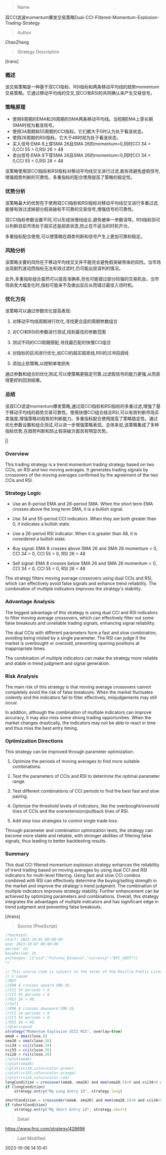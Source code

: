 
> Name

双CCI滤波momentum爆发交易策略Dual-CCI-Filtered-Momentum-Explosion-Trading-Strategy

> Author

ChaoZhang

> Strategy Description

[trans]

### 概述

该交易策略是一种基于双CCI指标、RSI指标和两条移动平均线的趋势momentum交易策略。它通过移动平均线的交叉,双CCI和RSI的共同确认来产生交易信号。

### 策略原理

- 使用8周期的EMA和26周期的SMA两条移动平均线。当短期EMA上穿长期SMA时视为看涨信号。
- 使用34周期和55周期的CCI指标。它们都大于0时认为处于看涨状态。
- 使用26周期的RSI指标。它大于48时视为处于看涨状态。  
- 买入信号:EMA 8上穿SMA 26且SMA 26的momentum>0,同时CCI 34 > 0,CCI 55 > 0,RSI 26 > 48
- 卖出信号:EMA 8下穿SMA 26且SMA 26的momentum<0,同时CCI 34 < 0,CCI 55 < 0,RSI 26 < 48

该策略使用双CCI指标和RSI指标对移动平均线交叉进行过滤,能有效避免虚假信号,增强趋势判断的可靠性。多重指标的配合使用提高了策略的稳定性。

### 优势分析

该策略最大的优势在于使用双CCI指标和RSI指标对移动平均线交叉进行多重过滤,能够有效过滤掉部分假突破和不可靠的交易信号,增强信号的可靠性。

双CCI指标参数设置不同,可以形成快慢线组合,避免被单一参数误导。RSI指标则可以判断目前市场处于超买还是超卖状态,防止在不适当的时机开仓。

多重指标配合使用,可以使策略在趋势判断和信号产生上更加可靠和稳定。

### 风险分析 

该策略主要的风险在于移动平均线交叉并不能完全避免假突破带来的风险。当市场出现剧烈波动而指标无法有效过滤时,仍可能出现误判的情况。

此外,多重指标组合虽然可以提高准确率,但也可能错过部分较强的交易机会。当市场突发大幅变化时,指标可能来不及做出反应从而错过最佳入场时机。

### 优化方向

该策略可以通过参数优化提高表现:

1. 对移动平均线周期进行优化,寻找更合适的周期参数组合

2. 对CCI和RSI的参数进行测试,找到最佳的参数范围

3. 测试不同的CCI周期搭配,寻找最匹配的快慢CCI组合

4. 对指标的区间进行优化,如CCI的超买超卖线,RSI的过冲回调线

5. 添加止损策略,以控制单笔损失

通过参数和组合的优化测试,可以使策略更稳定可靠,过滤假信号的能力更强,从而获得更好的回测结果。

### 总结

该双CCI滤波momentum爆发策略,通过双CCI指标和RSI指标的多重过滤,增强了基于移动平均线的趋势交易可靠性。使用快慢CCI组合结合RSI,可以有效判断市场买卖强度,增强策略对趋势的判断能力。多重指标配合使用提高了策略稳定性。通过优化参数设置和组合测试,可以进一步增强策略表现。总体来说,该策略集成了多种指标优势,在趋势判断和防止假突破方面具有明显优势。

||

### Overview

This trading strategy is a trend momentum trading strategy based on two CCIs, an RSI and two moving averages. It generates trading signals by crossovers of the moving averages confirmed by the agreement of the two CCIs and RSI.

### Strategy Logic

- Use an 8-period EMA and 26-period SMA. When the short term EMA crosses above the long term SMA, it is a bullish signal.

- Use 34 and 55-period CCI indicators. When they are both greater than 0, it indicates a bullish state.  

- Use a 26-period RSI indicator. When it is greater than 48, it is considered a bullish state.

- Buy signal: EMA 8 crosses above SMA 26 and SMA 26 momentum > 0, CCI 34 > 0, CCI 55 > 0, RSI 26 > 48

- Sell signal: EMA 8 crosses below SMA 26 and SMA 26 momentum < 0, CCI 34 < 0, CCI 55 < 0, RSI 26 < 48

The strategy filters moving average crossovers using dual CCIs and RSI, which can effectively avoid false signals and enhance trend reliability. The combination of multiple indicators improves the strategy's stability.

### Advantage Analysis

The biggest advantage of this strategy is using dual CCI and RSI indicators to filter moving average crossovers, which can effectively filter out some false breakouts and unreliable trading signals, enhancing signal reliability.

The dual CCIs with different parameters form a fast and slow combination, avoiding being misled by a single parameter. The RSI can judge if the market is overbought or oversold, preventing opening positions at inappropriate times.

The combination of multiple indicators can make the strategy more reliable and stable in trend judgment and signal generation.

### Risk Analysis

The main risk of this strategy is that moving average crossovers cannot completely avoid the risk of false breakouts. When the market fluctuates violently and the indicators fail to filter effectively, misjudgements may still occur.

In addition, although the combination of multiple indicators can improve accuracy, it may also miss some strong trading opportunities. When the market changes drastically, the indicators may not be able to react in time and thus miss the best entry timing.

### Optimization Directions 

This strategy can be improved through parameter optimization:

1. Optimize the periods of moving averages to find more suitable combinations.

2. Test the parameters of CCIs and RSI to determine the optimal parameter range. 

3. Test different combinations of CCI periods to find the best fast and slow pairing.

4. Optimize the threshold levels of indicators, like the overbought/oversold lines of CCIs and the overextension/pullback lines of RSI.

5. Add stop loss strategies to control single trade loss.

Through parameter and combination optimization tests, the strategy can become more stable and reliable, with stronger abilities of filtering false signals, thus leading to better backtesting results.

### Summary

This dual CCI filtered momentum explosion strategy enhances the reliability of trend trading based on moving averages by using dual CCI and RSI indicators for multi-level filtering. Using fast and slow CCI combos combined with RSI can effectively determine the buying/selling strength in the market and improve the strategy's trend judgment. The combination of multiple indicators improves strategy stability. Further enhancement can be achieved by optimizing parameters and combinations. Overall, this strategy integrates the advantages of multiple indicators and has significant edge in trend judgment and preventing false breakouts.

[/trans]



> Source (PineScript)

``` javascript
/*backtest
start: 2022-10-01 00:00:00
end: 2023-10-07 00:00:00
period: 1d
basePeriod: 1h
exchanges: [{"eid":"Futures_Binance","currency":"BTC_USDT"}]
*/

// This source code is subject to the terms of the Mozilla Public License 2.0 at https://mozilla.org/MPL/2.0/
// © capam
//BUY
//EMA 8 crosses upward SMA 26.
//CCI 34 periods > 0
//CCI 55 periods > 0
//RSI 26 > 48.
//Sell
//EMA 8 crosses downward SMA 26.
//CCI 34 periods < 0
//CCI 55 periods < 0
//RSI 26 < 48.
//@version=4
strategy("Momentum Explosion 2CCI RSI", overlay=true)
ema8 = ema(close,8)
sma26 = sma(close,26)
cci34 = cci(close,34)
cci55 = cci(close,55)
rsi26 = rsi(close,26)
//plot(ema8)
//plot(sma26)
//plot(cci34,color=color.green)
//plot(cci55,color=color.orange)
//plot(rsi26,color=color.red)
longCondition = crossover(ema8, sma26) and mom(sma26,5)>0 and cci34>0 and cci55>0 and rsi26>48
if (longCondition)
    strategy.entry("My Long Entry Id", strategy.long)

shortCondition = crossunder(ema8, sma26) and mom(sma26,5)<0 and cci34<0 and cci55<0 and rsi26<48
if (shortCondition)
    strategy.entry("My Short Entry Id", strategy.short)
```

> Detail

https://www.fmz.com/strategy/428696

> Last Modified

2023-10-08 14:10:41
